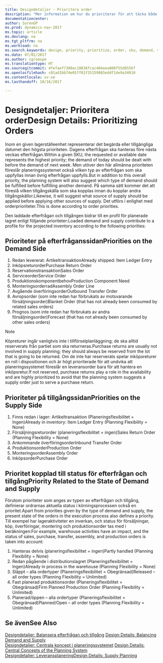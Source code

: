 ```yaml
---
title: Designdetaljer - Prioritera order
description: "Mer information om hur du prioriterar för att täcka både krav för efterfrågan och tillgång."
documentationcenter: 
author: SorenGP
ms.prod: dynamics-nav-2017
ms.topic: article
ms.devlang: na
ms.tgt_pltfrm: na
ms.workload: na
ms.search.keywords: design, priority, prioritize, order, sku, demand, supply
ms.date: 07/01/2017
ms.author: sgroespe
ms.translationtype: HT
ms.sourcegitcommit: 4fefaef7380ac10836fcac404eea006f55d8556f
ms.openlocfilehash: c01ad1bb74e01ff81f35159865eddf14e9a34910
ms.contentlocale: sv-se
ms.lasthandoff: 10/16/2017

---
```

# <a name="design-details-prioritizing-orders"></a><span data-ttu-id="70669-103">Designdetaljer: Prioritera order</span><span class="sxs-lookup"><span data-stu-id="70669-103">Design Details: Prioritizing Orders</span></span>
<span data-ttu-id="70669-104">Inom en given lagerställeenhet representerar det begärda eller tillgängliga datumet den högsta prioriteten. Dagens efterfrågan ska hanteras före nästa veckas efterfrågan.</span><span class="sxs-lookup"><span data-stu-id="70669-104">Within a given SKU, the requested or available date represents the highest priority; the demand of today should be dealt with before the demand of next week.</span></span> <span data-ttu-id="70669-105">Men utöver den här allmänna prioriteten föreslår planeringssystemet också vilken typ av efterfrågan som ska uppfyllas innan övrig efterfrågan uppfylls.</span><span class="sxs-lookup"><span data-stu-id="70669-105">But in addition to this overall priority, the planning system will also suggest which type of demand should be fulfilled before fulfilling another demand.</span></span> <span data-ttu-id="70669-106">På samma sätt kommer det att föreslå vilken tillgångskälla som ska kopplas innan du kopplar andra tillgångskällor.</span><span class="sxs-lookup"><span data-stu-id="70669-106">Likewise, it will suggest what source of supply should be applied before applying other sources of supply.</span></span> <span data-ttu-id="70669-107">Det utförs i enlighet med orderprioriteter.</span><span class="sxs-lookup"><span data-stu-id="70669-107">This is done according to order priorities.</span></span>  
  
<span data-ttu-id="70669-108">Den laddade efterfrågan och tillgången bidrar till en profil för planerade lagret enligt följande prioriteter:</span><span class="sxs-lookup"><span data-stu-id="70669-108">Loaded demand and supply contribute to a profile for the projected inventory according to the following priorities:</span></span>  
  
## <a name="priorities-on-the-demand-side"></a><span data-ttu-id="70669-109">Prioriteter på efterfråganssidan</span><span class="sxs-lookup"><span data-stu-id="70669-109">Priorities on the Demand Side</span></span>  
1. <span data-ttu-id="70669-110">Redan levererat: Artikeltransaktion</span><span class="sxs-lookup"><span data-stu-id="70669-110">Already shipped: Item Ledger Entry</span></span>  
2. <span data-ttu-id="70669-111">Inköpsreturorder</span><span class="sxs-lookup"><span data-stu-id="70669-111">Purchase Return Order</span></span>  
3. <span data-ttu-id="70669-112">Reservationstransaktion</span><span class="sxs-lookup"><span data-stu-id="70669-112">Sales Order</span></span>  
4. <span data-ttu-id="70669-113">Serviceorder</span><span class="sxs-lookup"><span data-stu-id="70669-113">Service Order</span></span>  
5. <span data-ttu-id="70669-114">Produktionskomponentbehov</span><span class="sxs-lookup"><span data-stu-id="70669-114">Production Component Need</span></span>  
6. <span data-ttu-id="70669-115">Monteringsorderrad</span><span class="sxs-lookup"><span data-stu-id="70669-115">Assembly Order Line</span></span>  
7. <span data-ttu-id="70669-116">Avgående överföringsorder</span><span class="sxs-lookup"><span data-stu-id="70669-116">Outbound Transfer Order</span></span>  
8. <span data-ttu-id="70669-117">Avropsorder (som inte redan har förbrukats av motsvarande försäljningsorder)</span><span class="sxs-lookup"><span data-stu-id="70669-117">Blanket Order (that has not already been consumed by related sales orders)</span></span>  
9. <span data-ttu-id="70669-118">Prognos (som inte redan har förbrukats av andra försäljningsorder)</span><span class="sxs-lookup"><span data-stu-id="70669-118">Forecast (that has not already been consumed by other sales orders)</span></span>  
  
> [!NOTE]  
>  <span data-ttu-id="70669-119">Köpreturer ingår vanligtvis inte i tillförselplanläggning; de ska alltid reserverats från partiet som ska returneras.</span><span class="sxs-lookup"><span data-stu-id="70669-119">Purchase returns are usually not involved in supply planning; they should always be reserved from the lot that is going to be returned.</span></span> <span data-ttu-id="70669-120">Om de inte har reserverats spelar inköpsreturer en roll i dispositionen och är högt prioriterade för att undvika att planeringssystemet föreslår en leveransorder bara för att hantera en inköpsretur.</span><span class="sxs-lookup"><span data-stu-id="70669-120">If not reserved, purchase returns play a role in the availability and are highly prioritized to avoid that the planning system suggests a supply order just to serve a purchase return.</span></span>  
  
## <a name="priorities-on-the-supply-side"></a><span data-ttu-id="70669-121">Prioriteter på tillgångssidan</span><span class="sxs-lookup"><span data-stu-id="70669-121">Priorities on the Supply Side</span></span>  
1. <span data-ttu-id="70669-122">Finns redan i lager: Artikeltransaktion (Planeringsflexibilitet = Ingen)</span><span class="sxs-lookup"><span data-stu-id="70669-122">Already in inventory: Item Ledger Entry (Planning Flexibility = None)</span></span>  
2. <span data-ttu-id="70669-123">Försäljningsreturorder (planeringsflexibilitet = ingen)</span><span class="sxs-lookup"><span data-stu-id="70669-123">Sales Return Order (Planning Flexibility = None)</span></span>  
3. <span data-ttu-id="70669-124">Ankommande överföringsorder</span><span class="sxs-lookup"><span data-stu-id="70669-124">Inbound Transfer Order</span></span>  
4. <span data-ttu-id="70669-125">Produktionsorder</span><span class="sxs-lookup"><span data-stu-id="70669-125">Production Order</span></span>  
5. <span data-ttu-id="70669-126">Monteringsorder</span><span class="sxs-lookup"><span data-stu-id="70669-126">Assembly Order</span></span>  
6. <span data-ttu-id="70669-127">Inköpsorder</span><span class="sxs-lookup"><span data-stu-id="70669-127">Purchase Order</span></span>  
  
## <a name="priority-related-to-the-state-of-demand-and-supply"></a><span data-ttu-id="70669-128">Prioritet kopplad till status för efterfrågan och tillgång</span><span class="sxs-lookup"><span data-stu-id="70669-128">Priority Related to the State of Demand and Supply</span></span>  
<span data-ttu-id="70669-129">Förutom prioriteter som anges av typen av efterfrågan och tillgång, definierar ordrarnas aktuella status i körningsprocessen också en prioritet.</span><span class="sxs-lookup"><span data-stu-id="70669-129">Apart from priorities given by the type of demand and supply, the present state of the orders in the execution process also defines a priority.</span></span> <span data-ttu-id="70669-130">Till exempel har lageraktiviteter en inverkan, och status för försäljningar, köp, överföringar, montering och produktionsorder tas med i beräkningen:</span><span class="sxs-lookup"><span data-stu-id="70669-130">For example, warehouse activities have an impact, and the status of sales, purchase, transfer, assembly, and production orders is taken into account:</span></span>  
  
1. <span data-ttu-id="70669-131">Hanteras delvis (planeringsflexibilitet = ingen)</span><span class="sxs-lookup"><span data-stu-id="70669-131">Partly handled (Planning Flexibility = None)</span></span>  
2. <span data-ttu-id="70669-132">Redan pågående i distributionslagret (Planeringsflexibilitet = Ingen)</span><span class="sxs-lookup"><span data-stu-id="70669-132">Already in process in the warehouse (Planning Flexibility = None)</span></span>  
3. <span data-ttu-id="70669-133">Släppt – alla ordertyper (Planeringsflexibilitet = Obegränsad)</span><span class="sxs-lookup"><span data-stu-id="70669-133">Released – all order types (Planning Flexibility = Unlimited)</span></span>  
4. <span data-ttu-id="70669-134">Fast planerad produktionsorder (Planeringsflexibilitet = Obegränsad)</span><span class="sxs-lookup"><span data-stu-id="70669-134">Firm Planned Production Order (Planning Flexibility = Unlimited)</span></span>  
5. <span data-ttu-id="70669-135">Planerad/öppen – alla ordertyper (Planeringsflexibilitet = Obegränsad)</span><span class="sxs-lookup"><span data-stu-id="70669-135">Planned/Open – all order types (Planning Flexibility = Unlimited)</span></span>  
  
## <a name="see-also"></a><span data-ttu-id="70669-136">Se även</span><span class="sxs-lookup"><span data-stu-id="70669-136">See Also</span></span>  
<span data-ttu-id="70669-137">[Designdetaljer: Balansera efterfrågan och tillgång](design-details-balancing-demand-and-supply.md) </span><span class="sxs-lookup"><span data-stu-id="70669-137">[Design Details: Balancing Demand and Supply](design-details-balancing-demand-and-supply.md) </span></span>  
<span data-ttu-id="70669-138">[Designdetaljer: Centrala koncept i planeringssystemet](design-details-central-concepts-of-the-planning-system.md) </span><span class="sxs-lookup"><span data-stu-id="70669-138">[Design Details: Central Concepts of the Planning System](design-details-central-concepts-of-the-planning-system.md) </span></span>  
[<span data-ttu-id="70669-139">Designdetaljer: Leveransplanering</span><span class="sxs-lookup"><span data-stu-id="70669-139">Design Details: Supply Planning</span></span>](design-details-supply-planning.md)
